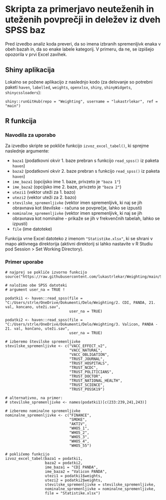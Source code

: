 # Skripta za primerjavo neuteženih in uteženih povprečji in deležev iz dveh SPSS baz

Pred izvedbo analiz koda preveri, da so imena izbranih spremenljivk enaka v obeh bazah in, da so enake labele kategorij. V primeru, da ne, se izpišejo opozorila v prvi Excel zavihek. 

## Shiny aplikacija

Lokalno se požene aplikacijo z naslednjo kodo (za delovanje so potrebni paketi `haven`, `labelled`, `weights`, `openxlsx`, `shiny`, `shinyWidgets`, `shinycssloaders`):

```
shiny::runGitHub(repo = "Weighting", username = "lukastrlekar", ref = "main")
```

## R funkcija

### Navodila za uporabo

Za izvedbo skripte se pokliče funkcijo `izvoz_excel_tabel()`, ki sprejme naslednje argumente:

- `baza1` (podatkovni okvir 1. baze prebran s funkcijo `read_spss()` iz paketa `haven`)
- `baza2` (podatkovni okvir 2. baze prebran s funkcijo `read_spss()` iz paketa `haven`)
- `ime_baza1` (opcijsko ime 1. baze, privzeto je `"baza 1"`)
- `ime_baza2` (opcijsko ime 2. baze, privzeto je `"baza 2"`)
- `utezi1` (vektor uteži za 1. bazo)
- `utezi2` (vektor uteži za 2. bazo)
- `stevilske_spremenljivke` (vektor imen spremenljivk, ki naj se jih obravnava kot številske - računa se povprečje, lahko se izpusti)
- `nominalne_spremenljivke` (vektor imen spremenljivk, ki naj se jih obravnava kot nominalne - prikaže se jih v frekvenčnih tabelah, lahko se izpusti)
- `file` (ime datoteke)

Funkcija vrne Excel datoteko z imenom `"Statistike.xlsx"`, ki se shrani v mapo aktivnega direktorija (aktivni direktorij si lahko nastavite v R Studiu pod Session > Set Working Directory).

### Primer uporabe

```
# najprej se pokliče izvorno funkcijo
source("https://raw.githubusercontent.com/lukastrlekar/Weighting/main/Skripta_primerjava_povprecji.R")

# naložimo obe SPSS datoteki
# argument user_na = TRUE !

podatki1 <- haven::read_spss(file = "C:/Users/strle/OneDrive/Dokumenti/Delo/Weighting/2. CDI, PANDA, 21. val, koncano, uteži.sav",
                             user_na = TRUE)

podatki2 <- haven::read_spss(file = "C:/Users/strle/OneDrive/Dokumenti/Delo/Weighting/3. Valicon, PANDA - 21. val, končano, uteži.sav",
                             user_na = TRUE)

# izberemo številske spremenljivke
stevilske_spremenljivke <- c("VACC_EFFECT_v2",
                             "VACC_NATURAL",
                             "VACC_OBLIGATION",
                             "TRUST_JOURNAL",
                             "TRUST_HOSPITALS",
                             "TRUST_NCDC",
                             "TRUST_POLITICIANS",
                             "TRUST_DOCTOR",
                             "TRUST_NATIONAL_HEALTH",
                             "TRUST_SCIENCE",
                             "TRUST_POSSK19")

# alternativno, na primer:
# stevilske_spremenljivke <- names(podatki1)[c(233:239,241,243)]

# izberemo nominalne spremenljivke
nominalne_spremenljivke <- c("FINANCE",
                             "SMOKE",
                             "AKTIV",
                             "WHO5_1",
                             "WHO5_2",
                             "WHO5_3",
                             "WHO5_4",
                             "WHO5_55")

# pokličemo funkcijo
izvoz_excel_tabel(baza1 = podatki1,
                  baza2 = podatki2,
                  ime_baza1 = "CDI PANDA",
                  ime_baza2 = "Valicon PANDA",
                  utezi1 = podatki1$weights,
                  utezi2 = podatki2$weights,
                  stevilske_spremenljivke = stevilske_spremenljivke,
                  nominalne_spremenljivke = nominalne_spremenljivke,
                  file = "Statistike.xlsx")
```

